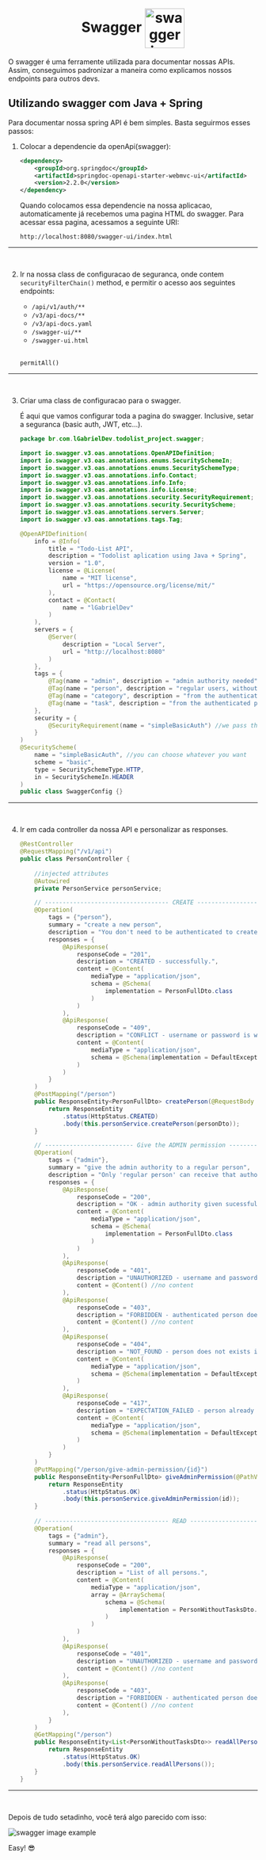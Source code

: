 <h1 align="center">
    <span>Swagger</span>
    <img src="https://help.apiary.io/images/swagger-logo.png" alt="swagger icon" align="center" width="80px">
</h1>

O swagger é uma ferramente utilizada para documentar nossas APIs. Assim, conseguimos padronizar a maneira como explicamos nossos endpoints para outros devs. 


## Utilizando swagger com Java + Spring
Para documentar nossa spring API é bem simples. Basta seguirmos esses passos:

1. Colocar a dependencie da openApi(swagger):
    ```xml
    <dependency>
        <groupId>org.springdoc</groupId>
        <artifactId>springdoc-openapi-starter-webmvc-ui</artifactId>
        <version>2.2.0</version>
    </dependency>
    ```
    Quando colocamos essa dependencie na nossa aplicacao, automaticamente já recebemos uma pagina HTML do swagger. Para acessar essa pagina, acessamos a seguinte URI:


    `http://localhost:8080/swagger-ui/index.html`


<hr>
<br>

2. Ir na nossa class de configuracao de seguranca, onde contem `securityFilterChain()` method, e permitir o acesso aos seguintes endpoints: 


    - `/api/v1/auth/**`
    - `/v3/api-docs/**`
    - `/v3/api-docs.yaml`
    - `/swagger-ui/**`
    - `/swagger-ui.html`

    <br>
    
    `permitAll()`

<hr>
<br>

3. Criar uma class de configuracao para o swagger.

    É aqui que vamos configurar toda a pagina do swagger. Inclusive, setar a seguranca (basic auth, JWT, etc...).

    ```java
    package br.com.lGabrielDev.todolist_project.swagger;

    import io.swagger.v3.oas.annotations.OpenAPIDefinition;
    import io.swagger.v3.oas.annotations.enums.SecuritySchemeIn;
    import io.swagger.v3.oas.annotations.enums.SecuritySchemeType;
    import io.swagger.v3.oas.annotations.info.Contact;
    import io.swagger.v3.oas.annotations.info.Info;
    import io.swagger.v3.oas.annotations.info.License;
    import io.swagger.v3.oas.annotations.security.SecurityRequirement;
    import io.swagger.v3.oas.annotations.security.SecurityScheme;
    import io.swagger.v3.oas.annotations.servers.Server;
    import io.swagger.v3.oas.annotations.tags.Tag;

    @OpenAPIDefinition(
        info = @Info(
            title = "Todo-List API",
            description = "Todolist aplication using Java + Spring",
            version = "1.0",
            license = @License(
                name = "MIT license",
                url = "https://opensource.org/license/mit/"
            ),
            contact = @Contact(
                name = "lGabrielDev"
            )
        ),
        servers = {
            @Server(
                description = "Local Server",
                url = "http://localhost:8080"
            )
        },
        tags = {
            @Tag(name = "admin", description = "admin authority needed"),
            @Tag(name = "person", description = "regular users, without authentication"),
            @Tag(name = "category", description = "from the authenticated person"),
            @Tag(name = "task", description = "from the authenticated person"),
        },
        security = {
            @SecurityRequirement(name = "simpleBasicAuth") //we pass the SecurityScheme 'name'
        } 
    )
    @SecurityScheme(
        name = "simpleBasicAuth", //you can choose whatever you want
        scheme = "basic",
        type = SecuritySchemeType.HTTP,
        in = SecuritySchemeIn.HEADER
    )
    public class SwaggerConfig {}
    ```

<hr>
<br>

4. Ir em cada controller da nossa API e personalizar as responses.

    ```java
    @RestController
    @RequestMapping("/v1/api")
    public class PersonController {
        
        //injected attributes
        @Autowired
        private PersonService personService;

        // ----------------------------------- CREATE -----------------------------------
        @Operation(
            tags = {"person"},
            summary = "create a new person",
            description = "You don't need to be authenticated to create a person. Anyone can do that.",
            responses = {
                @ApiResponse(
                    responseCode = "201",
                    description = "CREATED - successfully.",
                    content = @Content(
                        mediaType = "application/json",
                        schema = @Schema(
                            implementation = PersonFullDto.class
                        )     
                    )
                ),
                @ApiResponse(
                    responseCode = "409",
                    description = "CONFLICT - username or password is wrong.",
                    content = @Content(
                        mediaType = "application/json",
                        schema = @Schema(implementation = DefaultExceptionBody.class)
                    )
                )
            } 
        )
        @PostMapping("/person")
        public ResponseEntity<PersonFullDto> createPerson(@RequestBody PersonCreateDto personDto){
            return ResponseEntity
                .status(HttpStatus.CREATED)
                .body(this.personService.createPerson(personDto));
        }

        // ------------------------- Give the ADMIN permission -------------------------
        @Operation(
            tags = {"admin"},
            summary = "give the admin authority to a regular person",
            description = "Only 'regular person' can receive that authority.",
            responses = {
                @ApiResponse(
                    responseCode = "200",
                    description = "OK - admin authority given sucessfully.",
                    content = @Content(
                        mediaType = "application/json",
                        schema = @Schema(
                            implementation = PersonFullDto.class
                        )     
                    )
                ), 
                @ApiResponse(
                    responseCode = "401",
                    description = "UNAUTHORIZED - username and password are wrong.",
                    content = @Content() //no content
                ), 
                @ApiResponse(
                    responseCode = "403",
                    description = "FORBIDDEN - authenticated person does not have the admin authority.",
                    content = @Content() //no content
                ), 
                @ApiResponse(
                    responseCode = "404",
                    description = "NOT_FOUND - person does not exists in our database.",
                    content = @Content(
                        mediaType = "application/json",
                        schema = @Schema(implementation = DefaultExceptionBody.class)
                    )
                ),
                @ApiResponse(
                    responseCode = "417",
                    description = "EXPECTATION_FAILED - person already has the admin authority.",
                    content = @Content(
                        mediaType = "application/json",
                        schema = @Schema(implementation = DefaultExceptionBody.class)
                    )
                )
            }
        )
        @PutMapping("/person/give-admin-permission/{id}")
        public ResponseEntity<PersonFullDto> giveAdminPermission(@PathVariable(value = "id") Long id){
            return ResponseEntity
                .status(HttpStatus.OK)
                .body(this.personService.giveAdminPermission(id));   
        }
        
        // ----------------------------------- READ -----------------------------------
        @Operation(
            tags = {"admin"},
            summary = "read all persons",
            responses = {
                @ApiResponse(
                    responseCode = "200",
                    description = "List of all persons.",
                    content = @Content(
                        mediaType = "application/json",
                        array = @ArraySchema(
                            schema = @Schema(
                                implementation = PersonWithoutTasksDto.class
                            )
                        )     
                    )
                ),
                @ApiResponse(
                    responseCode = "401",
                    description = "UNAUTHORIZED - username and password are wrong.",
                    content = @Content() //no content
                ), 
                @ApiResponse(
                    responseCode = "403",
                    description = "FORBIDDEN - authenticated person does not have the admin authority.",
                    content = @Content() //no content
                ), 
            }
        )
        @GetMapping("/person")
        public ResponseEntity<List<PersonWithoutTasksDto>> readAllPersons(){
            return ResponseEntity
                .status(HttpStatus.OK)
                .body(this.personService.readAllPersons());
        }
    }
    ```

<hr>
<br>

Depois de tudo setadinho, você terá algo parecido com isso:

![swagger image example](./imgs/swagger_image_example.png)

Easy! 😎



